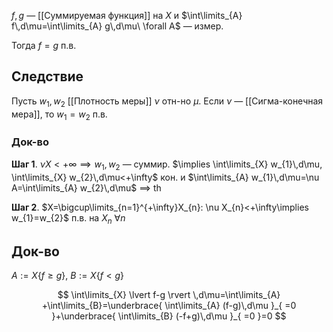 $f, g$ — [[Суммируемая функция]] на $X$ и $\int\limits_{A} f\,d\mu=\int\limits_{A} g\,d\mu\ \forall A$ — измер.

Тогда $f=g$ п.в.
## Следствие
Пусть $w_{1}, w_{2}$ [[Плотность меры]] $\nu$ отн-но $\mu$. Если $\nu$ — [[Сигма-конечная мера]], то $w_{1}=w_{2}$ п.в.
### Док-во

**Шаг 1**. $\nu X<+\infty\implies w_{1}, w_{2}$ — суммир. $\implies \int\limits_{X} w_{1}\,d\mu, \int\limits_{X} w_{2}\,d\mu<+\infty$ кон. и $\int\limits_{A} w_{1}\,d\mu=\nu A=\int\limits_{A} w_{2}\,d\mu$ $\implies$ th

**Шаг 2**. $X=\bigcup\limits_{n=1}^{+\infty}X_{n}: \nu X_{n}<+\infty\implies w_{1}=w_{2}$ п.в. на $X_{n}\ \forall n$
## Док-во

$A:=X\{ f\geqslant g \},\ B:=X\{ f<g \}$

$$
\int\limits_{X} \lvert f-g \rvert \,d\mu=\int\limits_{A} +\int\limits_{B}=\underbrace{ \int\limits_{A} (f-g)\,d\mu }_{ =0 }+\underbrace{ \int\limits_{B} (-f+g)\,d\mu }_{ =0 }=0
$$

